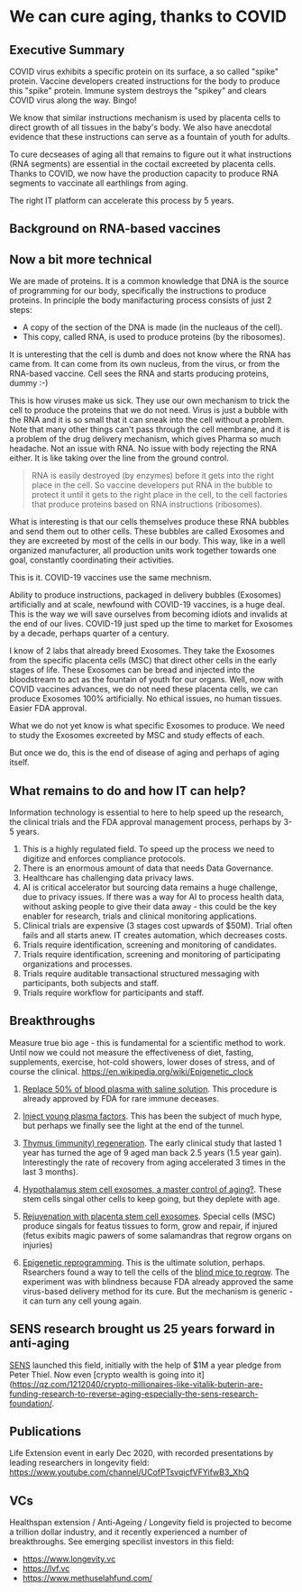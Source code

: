 # We can cure aging, thanks to COVID

## Executive Summary 
COVID virus exhibits a specific protein on its surface, a so called "spike" protein.
Vaccine developers created instructions for the body to produce this "spike" protein. 
Immune system destroys the "spikey" and clears COVID virus along the way. Bingo!

We know that similar instructions mechanism is used by placenta cells to direct growth of all tissues in the baby's body. 
We also have anecdotal evidence that these instructions can serve as a fountain of youth for adults. 

To cure decseases of aging all that remains to figure out it what instructions (RNA segments) are essential in the coctail excreeted by placenta cells. Thanks to COVID, we now have the production capacity to produce RNA segments to vaccinate all earthlings from aging.

The right IT platform can accelerate this process by 5 years.

## Background on RNA-based vaccines

## Now a bit more technical
We are made of proteins. 
It is a common knowledge that DNA is the source of programming for our body, specifically the instructions to produce proteins. In principle the body manifacturing process consists of just 2 steps:

- A copy of the section of the DNA is made (in the nucleaus of the cell).
- This copy, called RNA, is used to produce proteins (by the ribosomes).

It is unteresting that the cell is dumb and does not know where the RNA has came from. It can come from its own nucleus, from the virus, or from the RNA-based vaccine. Cell sees the RNA and starts producing proteins, dummy :-)

This is how viruses make us sick. They use our own mechanism to trick the cell to produce the proteins that we do not need. Virus is just a bubble with the RNA and it is so small that it can sneak into the cell without a problem. Note that many other things can't pass through the cell membrane, and it is a problem of the drug delivery mechanism, which gives Pharma so much headache. Not an issue with RNA. No issue with body rejecting the RNA either. It is like taking over the line from the ground control.

>RNA is easily destroyed (by enzymes) before it gets into the right place in the cell. So vaccine developers put RNA in the bubble to protect it until it gets to the right place in the cell, to the cell factories that produce proteins based on RNA instructions (ribosomes). 

What is interesting is that our cells themselves produce these RNA bubbles and send them out to other cells. These bubbles are called Exosomes and they are excreeted by most of the cells in our body. This way, like in a well organized manufacturer, all production units work together towards one goal, constantly coordinating their activities.

This is it. COVID-19 vaccines use the same mechnism. 

Ability to produce instructions, packaged in delivery bubbles (Exosomes) artificially and at scale, newfound with COVID-19 vaccines, is a huge deal. This is the way we will save ourselves from becoming idiots and invalids at the end of our lives. COVID-19 just sped up the time to market for Exosomes by a decade, perhaps quarter of a century. 

I know of 2 labs that already breed Exosomes. They take the Exosomes from the specific placenta cells (MSC) that direct other cells in the early stages of life. These Exosomes can be bread and injected into the bloodstream to act as the fountain of youth for our organs. Well, now with COVID vaccines advances, we do not need these placenta cells, we can produce Exosomes 100% artificially. No ethical issues, no human tissues. Easier FDA approval.

What we do not yet know is what specific Exosomes to produce. We need to study the Exosomes excreeted by MSC and study effects of each.

But once we do, this is the end of disease of aging and perhaps of aging itself.

## What remains to do and how IT can help?
Information technology is essential to here to help speed up the research, the clinical trials and the FDA approval management process, perhaps by 3-5 years. 

1. This is a highly regulated field. To speed up the process we need to digitize and enforces compliance protocols. 
1. There is an enormous amount of data that needs Data Governance. 
1. Healthcare has challenging data privacy laws.
1. AI is critical accelerator but sourcing data remains a huge challenge, due to privacy issues. If there was a way for AI to process health data, without asking people to give their data away - this could be the key enabler for research,  trials and clinical monitoring applications.
1. Clinical trials are expensive (3 stages cost upwards of $50M). Trial often fails and all starts anew. IT creates automation, which decreases costs.
1. Trials require identification, screening and monitoring of candidates.
1. Trials require identification, screening and monitoring of participating organizations and processes.
1. Trials require auditable transactional structured messaging with participants, both subjects and staff.
1. Trials require workflow for participants and staff.

## Breakthroughs
Measure true bio age - this is fundamental for a scientific method to work. Until now we could not measure the effectiveness of diet, fasting, supplements, exercise, hot-cold showers, lower doses of stress, and of course the clinical.
https://en.wikipedia.org/wiki/Epigenetic_clock

1. [Replace 50% of blood plasma with saline solution](https://www.aging-us.com/article/103418/text). This procedure is already approved by FDA for rare immune deceases. 

1. [Inject young plasma factors](https://www.biorxiv.org/content/10.1101/2020.05.07.082917v1). This has been the subject of much hype, but perhaps we finally see the light at the end of the tunnel.

1. [Thymus (immunity) regeneration](https://onlinelibrary.wiley.com/doi/full/10.1111/acel.13028). The early clinical study that lasted 1 year has turned the age of 9 aged man back 2.5 years (1.5 year gain). Interestingly the rate of recovery from aging accelerated 3 times in the last 3 months).

1. [Hypothalamus stem cell exosomes, a master control of aging?](https://www.nature.com/articles/nature23282). These stem cells singal other cells to keep going, but they deplete with age.

1. [Rejuvenation with placenta stem cell exosomes](https://www.hindawi.com/journals/sci/2017/6305295/). Special cells (MSC) produce singals for featus tissues to form, grow and repair, if injured (fetus exibits magic pawers of some salamandras that regrow organs on injuries)

1. [Epigenetic reprogramming](https://www.nature.com/articles/s41586-020-2975-4). This is the ultimate solution, perhaps. Rsearchers found a way to tell the cells of the [blind mice to regrow](https://www.biorxiv.org/content/10.1101/710210v1). The experiment was with blindness because FDA already approved the same virus-based delivery method for its cure. But the mechanism is generic - it can turn any cell young again.

## SENS research brought us 25 years forward in anti-aging
[SENS](https://www.sens.org/ ) launched this field, initially with the help of $1M a year pledge from Peter Thiel. Now even [crypto wealth is going into it](https://qz.com/1212040/crypto-millionaires-like-vitalik-buterin-are-funding-research-to-reverse-aging-especially-the-sens-research-foundation/.

## Publications
Life Extension event in early Dec 2020, with recorded presentations by leading researchers in longevity field:
https://www.youtube.com/channel/UCofPTsvqicfVFYifwB3_XhQ

## VCs
Healthspan extension / Anti-Ageing / Longevity field is projected to become a trillion dollar industry,  and it recently experienced a number of breakthroughs. See emerging specilist investors in this field:

- https://www.longevity.vc
- https://lvf.vc
- https://www.methuselahfund.com/
